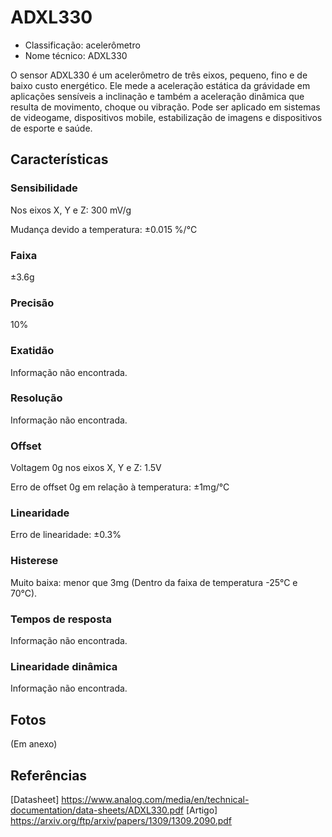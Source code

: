 # ADXL330

- Classificação: acelerômetro
- Nome técnico: ADXL330 

O sensor ADXL330 é um acelerômetro de três eixos, pequeno, fino e de baixo custo energético. Ele mede a aceleração estática da grávidade em aplicações sensíveis a inclinação e também a aceleração dinâmica que resulta de movimento, choque ou vibração. Pode ser aplicado em sistemas de videogame, dispositivos mobile, estabilização de imagens e dispositivos de esporte e saúde.

## Características

### Sensibilidade

Nos eixos X, Y e Z: 300 mV/g

Mudança devido a temperatura: ±0.015 %/°C

### Faixa

±3.6g

### Precisão

10%

### Exatidão

Informação não encontrada.

### Resolução

Informação não encontrada.

### Offset

Voltagem 0g nos eixos X, Y e Z: 1.5V

Erro de offset 0g em relação à temperatura: ±1mg/°C

### Linearidade

Erro de linearidade: ±0.3% 

### Histerese

Muito baixa: menor que 3mg (Dentro da faixa de temperatura -25°C e 70°C).

### Tempos de resposta

Informação não encontrada.

### Linearidade dinâmica

Informação não encontrada.

## Fotos

(Em anexo)

## Referências

[Datasheet] https://www.analog.com/media/en/technical-documentation/data-sheets/ADXL330.pdf
[Artigo] https://arxiv.org/ftp/arxiv/papers/1309/1309.2090.pdf
